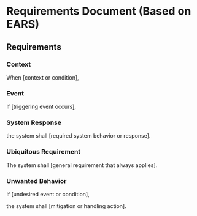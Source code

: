 # Requirements Document (Based on EARS)

## Requirements

### Context

When [context or condition],

### Event

If [triggering event occurs],

### System Response

the system shall [required system behavior or response].

### Ubiquitous Requirement

The system shall [general requirement that always applies].

### Unwanted Behavior

If [undesired event or condition],

the system shall [mitigation or handling action].
